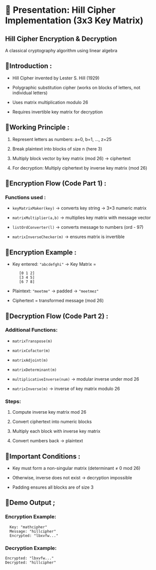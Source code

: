 # 📑 Presentation: Hill Cipher Implementation (3x3 Key Matrix)

## Hill Cipher Encryption & Decryption
   A classical cryptography algorithm using linear algebra


## 🔹Introduction :
- Hill Cipher invented by Lester S. Hill (1929)

- Polygraphic substitution cipher (works on blocks of letters, not individual letters)

- Uses matrix multiplication modulo 26

- Requires invertible key matrix for decryption


## 🔹Working Principle :
1. Represent letters as numbers:
a=0, b=1, ..., z=25

2. Break plaintext into blocks of size n (here 3)

3. Multiply block vector by key matrix (mod 26) → ciphertext

4. For decryption: Multiply ciphertext by inverse key matrix (mod 26)


## 🔹Encryption Flow (Code Part 1) :

### Functions used :
- ``` keyMatrixMaker(key) ``` → converts key string → 3×3 numeric matrix
  
- ```matrixMultiplier(a,b)``` → multiplies key matrix with message vector

- ```listOrdConverter(l)``` → converts message to numbers (ord - 97)

- ```matrixInverseChecker(m)``` → ensures matrix is invertible


## 🔹Encryption Example :
- Key entered: ```"abcdefghi"```
  → Key Matrix =
  ```
     [0 1 2]
     [3 4 5]
     [6 7 8]
   ```
- Plaintext: ```"meetme"``` → padded → ```"meetmez"```

- Ciphertext = transformed message (mod 26)


## 🔹Decryption Flow (Code Part 2) :

### Additional Functions:
- ```matrixTranspose(m)```

- ```matrixCofactor(m)```

- ```matrixAdjoint(m)```

- ```matrixDeterminant(m)```

- ```multiplicativeInverse(num)``` → modular inverse under mod 26

- ```matrixInverse(m)``` → inverse of key matrix modulo 26

### Steps:
1. Compute inverse key matrix mod 26

2. Convert ciphertext into numeric blocks

3. Multiply each block with inverse key matrix

4. Convert numbers back → plaintext


## 🔹Important Conditions :
- Key must form a non-singular matrix (determinant ≠ 0 mod 26)

- Otherwise, inverse does not exist → decryption impossible

- Padding ensures all blocks are of size 3


## 🔹Demo Output ;
### Encryption Example:
```
  Key: "mathcipher"
  Message: "hillcipher"
  Encrypted: "lbxvfw..."
```

### Decryption Example: 
```
Encrypted: "lbxvfw..."
Decrypted: "hillcipher"
```















